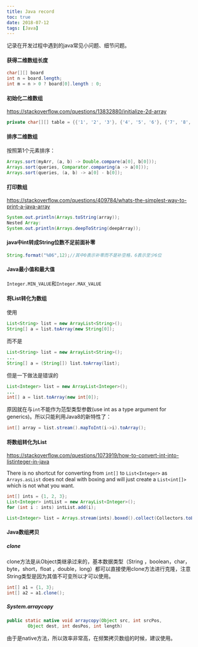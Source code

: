 ```yaml
---
title: Java record
toc: true
date: 2018-07-12
tags: [Java]
---
```



记录在开发过程中遇到的java常见小问题、细节问题。

#### 获得二维数组长度

```Java
char[][] board
int n = board.length;
int m = n > 0 ? board[0].length : 0;
```


#### 初始化二维数组

https://stackoverflow.com/questions/13832880/initialize-2d-array


```Java
private char[][] table = {{'1', '2', '3'}, {'4', '5', '6'}, {'7', '8', '9'}};
```

#### 排序二维数组

按照第1个元素排序：

```Java
Arrays.sort(myArr, (a, b) -> Double.compare(a[0], b[0]));
Arrays.sort(queries, Comparator.comparing(a -> a[0]));
Arrays.sort(queries, (a, b) -> a[0] - b[0]);
```

#### 打印数组

https://stackoverflow.com/questions/409784/whats-the-simplest-way-to-print-a-java-array

```Java
System.out.println(Arrays.toString(array));
Nested Array:
System.out.println(Arrays.deepToString(deepArray));
```

#### java中int转成String位数不足前面补零

```Java
String.format("%06",12);//其中0表示补零而不是补空格，6表示至少6位  
```

#### Java最小值和最大值

`Integer.MIN_VALUE`和`Integer.MAX_VALUE`

#### 将List转化为数组

使用

```Java
List<String> list = new ArrayList<String>();
String[] a = list.toArray(new String[0]);
```

而不是

```Java
List<String> list = new ArrayList<String>();
...
String[] a = (String[]) list.toArray(list);
```

但是一下做法是错误的

```Java
List<Integer> list = new ArrayList<Integer>();
...
int[] a = list.toArray(new int[0]);
```
原因就在与`int`不能作为范型类型参数(use int as a type argument for generics)。所以只能利用Java8的新特性了：

```Java
int[] array = list.stream().mapToInt(i->i).toArray();
```


#### 将数组转化为List
https://stackoverflow.com/questions/1073919/how-to-convert-int-into-listinteger-in-java


There is no shortcut for converting from `int[]` to `List<Integer>` as `Arrays.asList` does not deal with boxing and will just create a `List<int[]>` which is not what you want. 

```java
int[] ints = {1, 2, 3};
List<Integer> intList = new ArrayList<Integer>();
for (int i : ints) intList.add(i);
```


```Java
List<Integer> list = Arrays.stream(ints).boxed().collect(Collectors.toList());
```


#### Java数组拷贝

##### clone

clone方法是从Object类继承过来的，基本数据类型（String ，boolean，char，byte，short，float ，double，long）都可以直接使用clone方法进行克隆，注意String类型是因为其值不可变所以才可以使用。

```Java
int[] a1 = {1, 3};
int[] a2 = a1.clone();
```


##### System.arraycopy

```Java
public static native void arraycopy(Object src, int srcPos, 
        Object dest, int desPos, int length)
```

由于是native方法，所以效率非常高，在频繁拷贝数组的时候，建议使用。